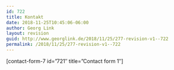 ```yaml
---
id: 722
title: Kontakt
date: 2018-11-25T10:45:06-06:00
author: Georg Link
layout: revision
guid: http://www.georglink.de/2018/11/25/277-revision-v1--722
permalink: /2018/11/25/277-revision-v1--722
---
```

[contact-form-7 id=&#8221;721&#8243; title=&#8221;Contact form 1&#8243;]